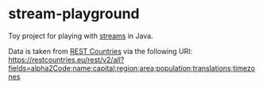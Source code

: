 stream-playground
=================

Toy project for playing with [streams](https://docs.oracle.com/en/java/javase/11/docs/api/java.base/java/util/stream/package-summary.html) in Java.

Data is taken from [REST Countries](https://restcountries.eu/) via the following URI:
<https://restcountries.eu/rest/v2/all?fields=alpha2Code;name;capital;region;area;population;translations;timezones>

